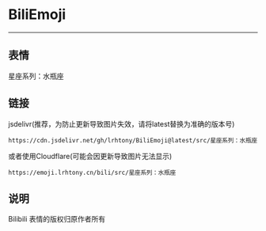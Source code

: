 # BiliEmoji
---
## 表情
星座系列：水瓶座
## 链接
jsdelivr(推荐，为防止更新导致图片失效，请将latest替换为准确的版本号)
```
https://cdn.jsdelivr.net/gh/lrhtony/BiliEmoji@latest/src/星座系列：水瓶座
```
或者使用Cloudflare(可能会因更新导致图片无法显示)
```
https://emoji.lrhtony.cn/bili/src/星座系列：水瓶座
```
## 说明
Bilibili 表情的版权归原作者所有

